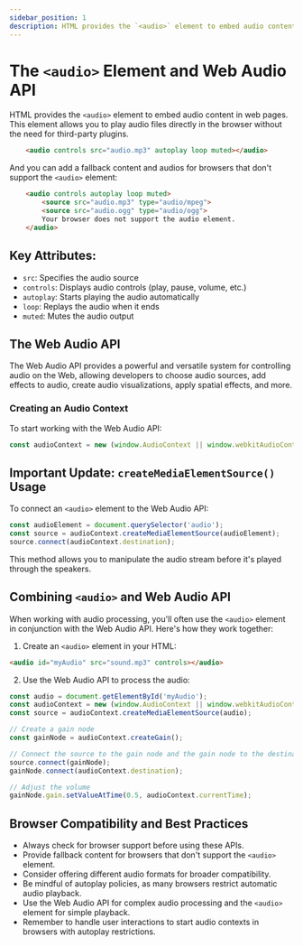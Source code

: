 ```yaml
---
sidebar_position: 1
description: HTML provides the `<audio>` element to embed audio content in web pages. This element allows you to play audio files directly in the browser without the need for third-party plugins.
---
```


# The `<audio>` Element and Web Audio API

HTML provides the `<audio>` element to embed audio content in web pages. This element allows you to play audio files directly in the browser without the need for third-party plugins.

```html
    <audio controls src="audio.mp3" autoplay loop muted></audio>
```

And you can add a fallback content and audios for browsers that don't support the `<audio>` element:

```html
    <audio controls autoplay loop muted>
        <source src="audio.mp3" type="audio/mpeg">
        <source src="audio.ogg" type="audio/ogg">
        Your browser does not support the audio element.
    </audio>
```

## Key Attributes:

- `src`: Specifies the audio source
- `controls`: Displays audio controls (play, pause, volume, etc.)
- `autoplay`: Starts playing the audio automatically
- `loop`: Replays the audio when it ends
- `muted`: Mutes the audio output

## The Web Audio API

The Web Audio API provides a powerful and versatile system for controlling audio on the Web, allowing developers to choose audio sources, add effects to audio, create audio visualizations, apply spatial effects, and more.

### Creating an Audio Context

To start working with the Web Audio API:

```javascript
const audioContext = new (window.AudioContext || window.webkitAudioContext)();
```

## Important Update: `createMediaElementSource()` Usage

To connect an `<audio>` element to the Web Audio API:

```javascript
const audioElement = document.querySelector('audio');
const source = audioContext.createMediaElementSource(audioElement);
source.connect(audioContext.destination);
```

This method allows you to manipulate the audio stream before it's played through the speakers.

## Combining `<audio>` and Web Audio API

When working with audio processing, you'll often use the `<audio>` element in conjunction with the Web Audio API. Here's how they work together:

1. Create an `<audio>` element in your HTML:

```html
<audio id="myAudio" src="sound.mp3" controls></audio>
```

2. Use the Web Audio API to process the audio:

```javascript
const audio = document.getElementById('myAudio');
const audioContext = new (window.AudioContext || window.webkitAudioContext)();
const source = audioContext.createMediaElementSource(audio);

// Create a gain node
const gainNode = audioContext.createGain();

// Connect the source to the gain node and the gain node to the destination
source.connect(gainNode);
gainNode.connect(audioContext.destination);

// Adjust the volume
gainNode.gain.setValueAtTime(0.5, audioContext.currentTime);
```

## Browser Compatibility and Best Practices

- Always check for browser support before using these APIs.
- Provide fallback content for browsers that don't support the `<audio>` element.
- Consider offering different audio formats for broader compatibility.
- Be mindful of autoplay policies, as many browsers restrict automatic audio playback.
- Use the Web Audio API for complex audio processing and the `<audio>` element for simple playback.
- Remember to handle user interactions to start audio contexts in browsers with autoplay restrictions.
